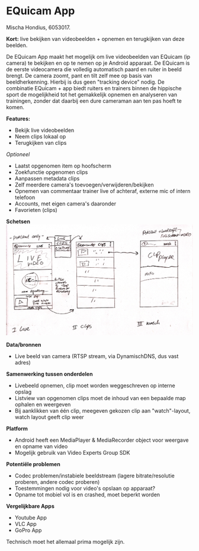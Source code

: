 # EQuicam App
Mischa Hondius, 6053017.

**Kort:** live bekijken van videobeelden + opnemen en terugkijken van deze beelden.

De EQuicam App maakt het mogelijk om live videobeelden van EQuicam (ip camera) te bekijken en op te nemen op je Android apparaat. De EQuicam is de eerste videocamera die volledig automatisch paard en ruiter in beeld brengt. De camera zoomt, pant en tilt zelf mee op basis van beeldherkenning. Hierbij is dus geen "tracking device" nodig. De combinatie EQuicam + app biedt ruiters en trainers binnen de hippische sport de mogelijkheid tot het gemakkelijk opnemen en analyseren van trainingen, zonder dat daarbij een dure cameraman aan ten pas hoeft  te komen. 

**Features:**
- Bekijk live videobeelden
- Neem clips lokaal op 
- Terugkijken van clips

_Optioneel_
- Laatst opgenomen item op hoofscherm
- Zoekfunctie opgenomen clips
- Aanpassen metadata clips
- Zelf meerdere camera's toevoegen/verwijderen/bekijken
- Opnemen van commentaar trainer live of achteraf, externe mic of intern telefoon
- Accounts, met eigen camera's daaronder
- Favorieten (clips)

**Schetsen**
![alt text](https://github.com/mischahondius/equicam_android/blob/master/schets.jpg "Schets")

**Data/bronnen**
- Live beeld van camera (RTSP stream, via DynamischDNS, dus vast adres)

**Samenwerking tussen onderdelen**
- Livebeeld opnemen, clip moet worden weggeschreven op interne opslag
- Listview van opgenomen clips moet de inhoud van een bepaalde map ophalen en weergeven
- Bij aanklikken van één clip, meegeven gekozen clip aan "watch"-layout, watch layout geeft clip weer

**Platform**
- Android heeft een MediaPlayer & MediaRecorder object voor weergave en opname van video
- Mogelijk gebruik van Video Experts Group SDK

**Potentiële problemen**
- Codec problemen/instabiele beeldstream (lagere bitrate/resolutie proberen, andere codec proberen)
- Toestemmingen nodig voor video's opslaan op apparaat?
- Opname tot mobiel vol is en crashed, moet beperkt worden
 
**Vergelijkbare Apps**
- Youtube App
- VLC App
- GoPro App

Technisch moet het allemaal prima mogelijk zijn.


